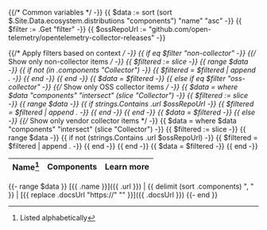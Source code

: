 <!-- cSpell:ignore: cond -->
{{/* Common variables */ -}}
{{ $data := sort (sort $.Site.Data.ecosystem.distributions "components") "name" "asc" -}}
{{ $filter := .Get "filter" -}}
{{ $ossRepoUrl := "github.com/open-telemetry/opentelemetry-collector-releases" -}}

{{/* Apply filters based on context */ -}}
{{ if eq $filter "non-collector" -}}
  {{/* Show only non-collector items */ -}}
  {{ $filtered := slice -}}
  {{ range $data -}}
    {{ if not (in .components "Collector") -}}
      {{ $filtered = $filtered | append . -}}
    {{ end -}}
  {{ end -}}
  {{ $data = $filtered -}}
{{ else if eq $filter "oss-collector" -}}
  {{/* Show only OSS collector items */ -}}
  {{ $data = where $data "components" "intersect" (slice "Collector") -}}
  {{ $filtered := slice -}}
  {{ range $data -}}
    {{ if strings.Contains .url $ossRepoUrl -}}
      {{ $filtered = $filtered | append . -}}
    {{ end -}}
  {{ end -}}
  {{ $data = $filtered -}}
{{ else -}}
  {{/* Show only vendor collector items */ -}}
  {{ $data = where $data "components" "intersect" (slice "Collector") -}}
  {{ $filtered := slice -}}
  {{ range $data -}}
    {{ if not (strings.Contains .url $ossRepoUrl) -}}
      {{ $filtered = $filtered | append . -}}
    {{ end -}}
  {{ end -}}
  {{ $data = $filtered -}}
{{ end -}}

Name[^1]     | Components |  Learn more
------------ | ---------- |  ----------
{{- range $data }}
[{{ .name }}]({{ .url }}) | {{ delimit (sort .components) ", " }} | [{{ replace .docsUrl "https://" "" }}]({{ .docsUrl }})
{{- end }}

[^1]: Listed alphabetically
